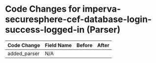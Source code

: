 # Code Changes for imperva-securesphere-cef-database-login-success-logged-in (Parser)

| Code Change | Field Name | Before | After |
|-------------|------------|--------|-------|
| added_parser | N/A |  |  |